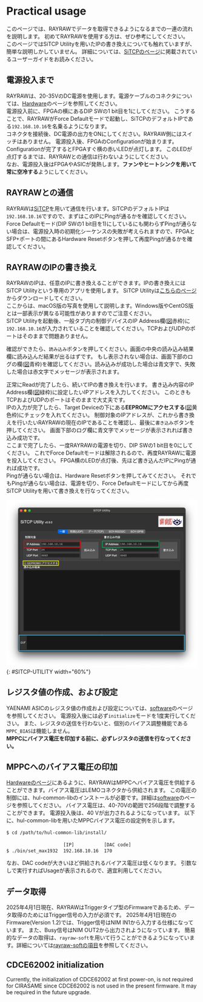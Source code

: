 # Practical usage
このページでは、RAYRAWでデータを取得できるようになるまでの一連の流れを説明します。
初めてRAYRAWを使用する方は、ぜひ参考にしてください。<br>
このページではSiTCP Utilityを用いたIPの書き換えについても触れていますが、簡単な説明しかしていません。
詳細については、[SiTCPのページ](https://www.bbtech.co.jp/download-files/sitcp/index.html)に掲載されているユーザーガイドをお読みください。



## 電源投入まで
RAYRAWは、20-35VのDC電源を使用します。電源ケーブルのコネクタについては、[Hardware](../harware/hardware.md)のページを参照してください。<br>
電源投入前に、FPGAの横にあるDIP SWの1 bit目を1にしてください。
こうすることで、RAYRAWがForce Defaultモードで起動し、SiTCPのデフォルトIPである`192.168.10.16`を名乗るようになります。<br>
コネクタを接続後、DC電源の出力をONにしてください。RAYRAW側にはスイッチはありません。
電源投入後、FPGAのConfigurationが始まります。Configurationが完了するとFPGAすぐ横の赤いLEDが点灯します。
このLEDが点灯するまでは、RAYRAWとの通信は行わないようにしてください。<br>
なお、電源投入後はFPGAやASICが発熱します。**ファンやヒートシンクを用いて常に空冷する**ようにしてください。


## RAYRAWとの通信
RAYRAWは[SiTCP](https://www.bbtech.co.jp/sitcp/)を用いて通信を行います。SiTCPのデフォルトIPは`192.168.10.16`ですので、まずはこのIPにPingが通るかを確認してください。
Force Defaultモード(DIP SWの1 bit目を1)にしているにも関わらずPingが通らない場合は、電源投入時の初期化シーケンスの失敗が考えられますので、FPGAとSFP+ポートの間にあるHardware Resetボタンを押して再度Pingが通るかを確認してください。


## RAYRAWのIPの書き換え
RAYRAWのIPは、任意のIPに書き換えることができます。IPの書き換えにはSiTCP Utilityという専用のアプリを使用します。
SiTCP Utilityは[こちらのページ](https://www.bbtech.co.jp/download-files/sitcp/index.html)からダウンロードしてください。<br>
ここからは、macOS版の写真を使用して説明します。Windows版やCentOS版とは一部表示が異なる可能性がありますのでご注意ください。<br>
SiTCP Utilityを起動後、一般タブ内の制御デバイスのIP Address欄([図](#SITCP-UTILITY)赤枠)に`192.168.10.16`が入力されていることを確認してください。TCPおよびUDPのポートはそのままで問題ありません。

確認ができたら、`読み込み`ボタンを押してください。画面の中央の読み込み結果欄に読み込んだ結果が出るはずです。
もし表示されない場合は、画面下部のログの欄([図](#SITCP-UTILITY)青枠)を確認してください。読み込みが成功した場合は青文字で、失敗した場合は赤文字でメッセージが表示されます。

正常にReadが完了したら、続いてIPの書き換えを行います。
書き込み内容のIP Address欄([図](#SITCP-UTILITY)緑枠)に設定したいIPアドレスを入力してください。
このときもTCPおよびUDPのポートはそのままで大丈夫です。<br>
IPの入力が完了したら、Target Deviceの下にある**EEPROMにアクセスする**([図](#SITCP-UTILITY)黄色枠)にチェックを入れてください。
制御対象のIPアドレスが、これから書き換えを行いたいRAYRAWの現在のIPであることを確認し、最後に`書き込み`ボタンを押してください。
画面下部のログ欄に青文字でメッセージが表示されれば書き込み成功です。<br>
ここまで完了したら、一度RAYRAWの電源を切り、DIP SWの1 bit目を0にしてください。
これでForce Defaultモードは解除されるので、再度RAYRAWに電源を投入してください。
FPGA横のLEDが点灯後、先ほど書き込んだIPにPingが通れば成功です。<br>
Pingが通らない場合は、Hardware Resetボタンを押してみてください。
それでもPingが通らない場合は、電源を切り、Force Defaultモードにしてから再度SiTCP Utilityを用いて書き換えを行なってください。

![#SiTCP-UTILITY](sitcp-utility.png "SiTCP Utilityの画面"){: #SITCP-UTILITY width="60%"}

## レジスタ値の作成、および設定
YAENAMI ASICのレジスタ値の作成および設定については、[software](../software/software.md)のページを参照してください。
電源投入後には必ず`initialize`モードを1度実行してください。
また、レジスタの送信を行わないと、個別のバイアス調整機能である`MPPC_BIAS`は機能しません。<br>
**MPPCにバイアス電圧を印加する前に、必ずレジスタの送信を行なってください。**


## MPPCへのバイアス電圧の印加
[Hardwareのページ](../hardware/rayraw-v1/rayraw-v1.md#MPPC-bias)にあるように、RAYRAWはMPPCへバイアス電圧を供給することができます。バイアス電圧はLEMOコネクタから供給されます。
この電圧の制御には、hul-common-libのインストールが必要です。詳細は[software](../software/software.md#hul-coomon-lib)のページを参照してください。
バイアス電圧は、40-70Vの範囲で256段階で調整することができます。
電源投入後は、40 Vが出力されるようになっています。
以下に、hul-common-libを用いたMPPCバイアス電圧の設定例を示します。
```shell
$ cd /path/to/hul-common-lib/install/

                     [IP]           [DAC code]
$ ./bin/set_max1932  192.168.10.16  170
```
なお、DAC codeが大きいほど供給されるバイアス電圧は低くなります。
引数なしで実行すればUsageが表示されるので、適宜利用してください。


## データ取得
2025年4月1日現在、RAYRAWはTriggerタイプ型のFirmwareであるため、データ取得のためにはTrigger信号の入力が必須です。
2025年4月1日現在のFirmware(Version 1.2)では、Trigger信号はNIM IN1から入力する仕様になっています。
また、Busy信号はNIM OUT2から出力されようになっています。
簡易的なデータの取得は、`rayraw-soft`を用いて行うことができるようになっています。詳細については[rayraw-softの項目](../software/software.md#rayraw-soft)を参照してください。



## CDCE62002 initialization

Currently, the initialization of CDCE62002 at first power-on, is not required for CIRASAME since CDCE62002 is not used in the present firmware.
It may be required in the future upgrade.
